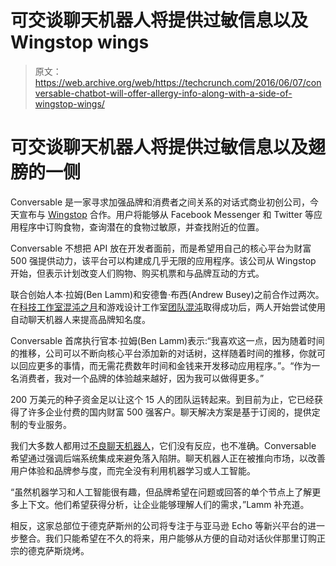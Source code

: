 # 可交谈聊天机器人将提供过敏信息以及 Wingstop wings 

> 原文：<https://web.archive.org/web/https://techcrunch.com/2016/06/07/conversable-chatbot-will-offer-allergy-info-along-with-a-side-of-wingstop-wings/>

# 可交谈聊天机器人将提供过敏信息以及翅膀的一侧

Conversable 是一家寻求加强品牌和消费者之间关系的对话式商业初创公司，今天宣布与 [Wingstop](https://web.archive.org/web/20230327183514/https://www.crunchbase.com/organization/wingstop#/entity) 合作。用户将能够从 Facebook Messenger 和 Twitter 等应用程序中订购食物，查询潜在的食物过敏原，并查找附近的位置。

Conversable 不想把 API 放在开发者面前，而是希望用自己的核心平台为财富 500 强提供动力，该平台可以构建成几乎无限的应用程序。该公司从 Wingstop 开始，但表示计划改变人们购物、购买机票和与品牌互动的方式。

联合创始人本·拉姆(Ben Lamm)和安德鲁·布西(Andrew Busey)之前合作过两次。在[科技工作室混沌之月](https://web.archive.org/web/20230327183514/https://techcrunch.com/2015/07/22/chaotic-moon-sells-to-accenture/)和游戏设计工作室[团队混沌](https://web.archive.org/web/20230327183514/https://www.crunchbase.com/organization/team-chaos-llc#/entity)取得成功后，两人开始尝试使用自动聊天机器人来提高品牌知名度。

Conversable 首席执行官本·拉姆(Ben Lamm)表示:“我喜欢这一点，因为随着时间的推移，公司可以不断向核心平台添加新的对话树，这样随着时间的推移，你就可以回应更多的事情，而无需花费数年时间和金钱来开发移动应用程序。”。“作为一名消费者，我对一个品牌的体验越来越好，因为我可以做得更多。”

200 万美元的种子资金足以让这个 15 人的团队运转起来。到目前为止，它已经获得了许多企业付费的国内财富 500 强客户。聊天解决方案是基于订阅的，提供定制的专业服务。

我们大多数人都用过[不良聊天机器人](https://web.archive.org/web/20230327183514/https://techcrunch.com/2016/04/13/facebooks-new-chatbots-still-need-work/)，它们没有反应，也不准确。Conversable 希望通过强调后端系统集成来避免落入陷阱。聊天机器人正在被推向市场，以改善用户体验和品牌参与度，而完全没有利用机器学习或人工智能。

“虽然机器学习和人工智能很有趣，但品牌希望在问题或回答的单个节点上了解更多上下文。他们希望获得分析，让企业能够理解人们的需求，”Lamm 补充道。

相反，这家总部位于德克萨斯州的公司将专注于与亚马逊 Echo 等新兴平台的进一步整合。我们只能希望在不久的将来，用户能够从方便的自动对话伙伴那里订购正宗的德克萨斯烧烤。